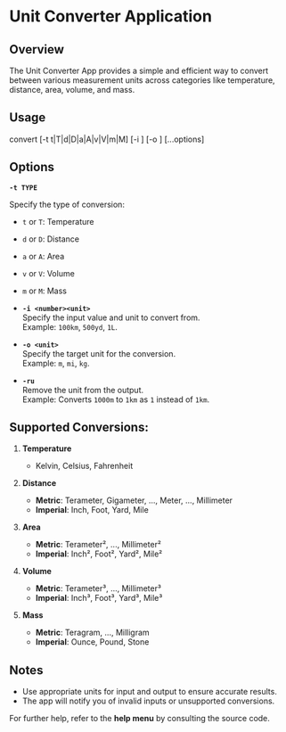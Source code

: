 # Unit Converter Application

## Overview
The Unit Converter App provides a simple and efficient way to convert between various measurement units across categories like temperature, distance, area, volume, and mass.

## Usage
convert [-t t|T|d|D|a|A|v|V|m|M] [-i <number><unit>] [-o <unit>] [...options]

## Options

  **`-t TYPE`** 
  
  Specify the type of conversion:
  - `t` or `T`: Temperature
  - `d` or `D`: Distance
  - `a` or `A`: Area
  - `v` or `V`: Volume
  - `m` or `M`: Mass

- **`-i <number><unit>`**  
  Specify the input value and unit to convert from.  
  Example: `100km`, `500yd`, `1L`.

- **`-o <unit>`**  
  Specify the target unit for the conversion.  
  Example: `m`, `mi`, `kg`.

- **`-ru`**  
  Remove the unit from the output.  
  Example: Converts `1000m` to `1km` as `1` instead of `1km`.

## Supported Conversions:

1. **Temperature**  
   - Kelvin, Celsius, Fahrenheit

2. **Distance**  
   - **Metric**: Terameter, Gigameter, ..., Meter, ..., Millimeter  
   - **Imperial**: Inch, Foot, Yard, Mile

3. **Area**  
   - **Metric**: Terameter², ..., Millimeter²  
   - **Imperial**: Inch², Foot², Yard², Mile²

4. **Volume**  
   - **Metric**: Terameter³, ..., Millimeter³  
   - **Imperial**: Inch³, Foot³, Yard³, Mile³

5. **Mass**  
   - **Metric**: Teragram, ..., Milligram  
   - **Imperial**: Ounce, Pound, Stone

## Notes
- Use appropriate units for input and output to ensure accurate results.
- The app will notify you of invalid inputs or unsupported conversions. 

For further help, refer to the **help menu** by consulting the source code.
